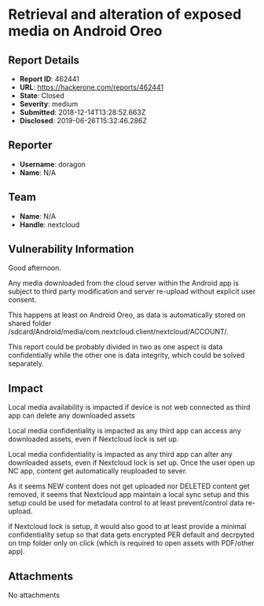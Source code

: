 # Retrieval and alteration of exposed media on Android Oreo 

## Report Details
- **Report ID**: 462441
- **URL**: https://hackerone.com/reports/462441
- **State**: Closed
- **Severity**: medium
- **Submitted**: 2018-12-14T13:28:52.663Z
- **Disclosed**: 2019-06-26T15:32:46.286Z

## Reporter
- **Username**: doragon
- **Name**: N/A

## Team
- **Name**: N/A
- **Handle**: nextcloud

## Vulnerability Information
Good afternoon.

Any media downloaded from the cloud server within the Android app is subject to third party modification and server re-upload without explicit  user consent.

This happens at least on Android Oreo, as data is automatically stored on shared folder /sdcard/Android/media/com.nextcloud.client/nextcloud/ACCOUNT/.

This report could be probably divided in two as one aspect is data confidentially while the other one is data integrity, which could be solved separately.

## Impact

Local media availability  is impacted if device is not web connected as third app can delete any downloaded assets

Local media confidentiality is impacted as any third app can access any downloaded assets, even if  Nextcloud lock is set up.

Local media confidentiality is impacted as any third app can alter any downloaded assets, even if  Nextcloud lock is set up. Once the user open up NC app, content get automatically reuploaded to sever.

As it seems NEW content does not get uploaded nor DELETED content get removed, it seems that Nextcloud app maintain a local sync setup and this setup could be used for metadata control to at least prevent/control data re-upload.

if Nextcloud lock is setup, it would also good to at least provide a minimal confidentiality setup so that data gets encrypted PER default and decrpyted on tmp folder only on click (which is required to open assets with PDF/other app).

## Attachments
No attachments
